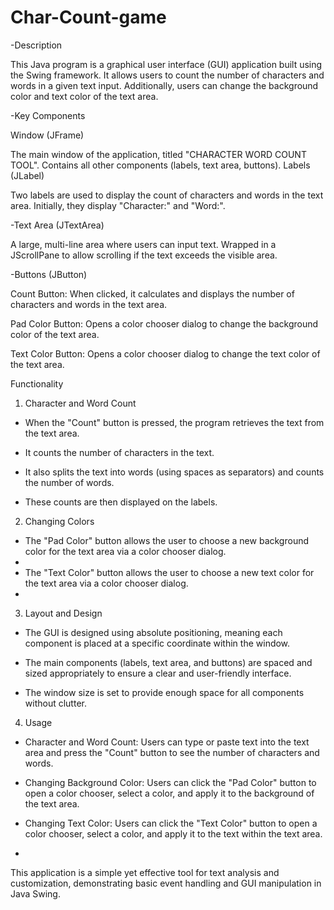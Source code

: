 # Char-Count-game
-Description

This Java program is a graphical user interface (GUI) application built using the Swing framework. It allows users to count the number of characters and words in a given text input. Additionally, users can change the background color and text color of the text area.

-Key Components

Window (JFrame)

The main window of the application, titled "CHARACTER WORD COUNT TOOL".
Contains all other components (labels, text area, buttons).
Labels (JLabel)

Two labels are used to display the count of characters and words in the text area.
Initially, they display "Character:" and "Word:".

-Text Area (JTextArea)


A large, multi-line area where users can input text.
Wrapped in a JScrollPane to allow scrolling if the text exceeds the visible area.

-Buttons (JButton)

   Count Button: When clicked, it calculates and displays the number of characters and words in the text area.

   Pad Color Button: Opens a color chooser dialog to change the background color of the text area.

   Text Color Button: Opens a color chooser dialog to change the text color of the text area.
   
Functionality

1) Character and Word Count

- When the "Count" button is pressed, the program retrieves the text from the text area.
  
- It counts the number of characters in the text.
  
- It also splits the text into words (using spaces as separators) and counts the number of words.

- These counts are then displayed on the labels.

2) Changing Colors

- The "Pad Color" button allows the user to choose a new background color for the text area via a color chooser dialog.
- 
- The "Text Color" button allows the user to choose a new text color for the text area via a color chooser dialog.
- 
3) Layout and Design
  
- The GUI is designed using absolute positioning, meaning each component is placed at a specific coordinate within the window.
  
- The main components (labels, text area, and buttons) are spaced and sized appropriately to ensure a clear and user-friendly interface.

- The window size is set to provide enough space for all components without clutter.

4) Usage

- Character and Word Count: Users can type or paste text into the text area and press the "Count" button to see the number of characters and words.
 
- Changing Background Color: Users can click the "Pad Color" button to open a color chooser, select a color, and apply it to the background of the text area.
  
- Changing Text Color: Users can click the "Text Color" button to open a color chooser, select a color, and apply it to the text within the text area.
- 

This application is a simple yet effective tool for text analysis and customization, demonstrating basic event handling and GUI manipulation in Java Swing.
